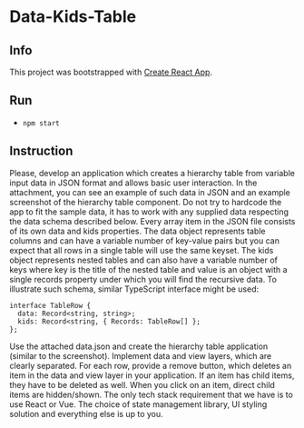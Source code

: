 # Data-Kids-Table

## Info
This project was bootstrapped with [Create React App](https://github.com/facebook/create-react-app).

## Run
- `npm start`

## Instruction

Please, develop an application which creates a hierarchy table from variable input data in JSON format and allows basic
user interaction.
In the attachment, you can see an example of such data in JSON and an example screenshot of the hierarchy table
component. Do not try to hardcode the app to fit the sample data, it has to work with any supplied data respecting the
data schema described below.
Every array item in the JSON file consists of its own data and kids properties. The data object represents table columns and can have a variable number of key-value pairs but you can expect that all rows in a single table will use the same keyset.
The kids object represents nested tables and can also have a variable number of keys where key is the title of the nested table and value is an object with a single records property under which you will find the recursive data.
To illustrate such schema, similar TypeScript interface might be used:

```
interface TableRow {
  data: Record<string, string>;
  kids: Record<string, { Records: TableRow[] };
};
```

Use the attached data.json and create the hierarchy table application (similar to the screenshot). Implement data and view layers, which are clearly separated. For each row, provide a remove button, which deletes an item in the data and view layer in your application. If an item has child items, they have to be deleted as well. When you click on an item, direct child items are hidden/shown.
The only tech stack requirement that we have is to use React or Vue. The choice of state management library, UI styling
solution and everything else is up to you.
